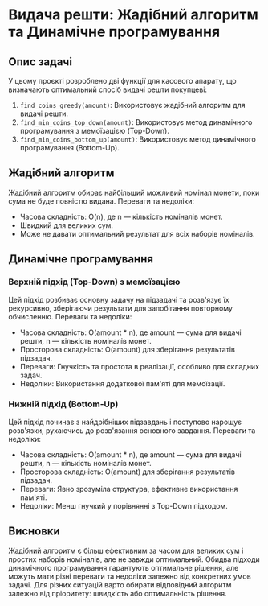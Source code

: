 # Видача решти: Жадібний алгоритм та Динамічне програмування

## Опис задачі

У цьому проєкті розроблено дві функції для касового апарату, що визначають оптимальний спосіб видачі решти покупцеві:
1. `find_coins_greedy(amount)`: Використовує жадібний алгоритм для видачі решти.
2. `find_min_coins_top_down(amount)`: Використовує метод динамічного програмування з мемоїзацією (Top-Down).
3. `find_min_coins_bottom_up(amount)`: Використовує метод динамічного програмування (Bottom-Up).

## Жадібний алгоритм

Жадібний алгоритм обирає найбільший можливий номінал монети, поки сума не буде повністю видана. Переваги та недоліки:

- Часова складність: O(n), де n — кількість номіналів монет.
- Швидкий для великих сум.
- Може не давати оптимальний результат для всіх наборів номіналів.

## Динамічне програмування

### Верхній підхід (Top-Down) з мемоїзацією

Цей підхід розбиває основну задачу на підзадачі та розв'язує їх рекурсивно, зберігаючи результати для запобігання повторному обчисленню. Переваги та недоліки:

- Часова складність: O(amount * n), де amount — сума для видачі решти, n — кількість номіналів монет.
- Просторова складність: O(amount) для зберігання результатів підзадач.
- Переваги: Гнучкість та простота в реалізації, особливо для складних задач.
- Недоліки: Використання додаткової пам'яті для мемоїзації.

### Нижній підхід (Bottom-Up)

Цей підхід починає з найдрібніших підзавдань і поступово нарощує розв'язки, рухаючись до розв'язання основного завдання. Переваги та недоліки:

- Часова складність: O(amount * n), де amount — сума для видачі решти, n — кількість номіналів монет.
- Просторова складність: O(amount) для зберігання результатів підзадач.
- Переваги: Явно зрозуміла структура, ефективне використання пам'яті.
- Недоліки: Менш гнучкий у порівнянні з Top-Down підходом.

## Висновки

Жадібний алгоритм є більш ефективним за часом для великих сум і простих наборів номіналів, але не завжди оптимальний. 
Обидва підходи динамічного програмування гарантують оптимальне рішення, але можуть мати різні переваги та недоліки залежно від конкретних умов задачі.
Для різних ситуацій варто обирати відповідний алгоритм залежно від пріоритету: швидкість або оптимальність рішення.
